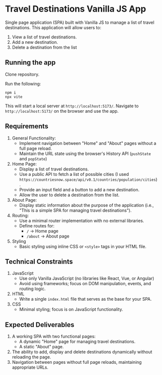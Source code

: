 # Travel Destinations Vanilla JS App

Single page application (SPA) built with Vanilla JS to manage a list of travel destinations. This application will allow users to:

1. View a list of travel destinations.
2. Add a new destination.
3. Delete a destination from the list

## Running the app

Clone repository.

Run the following:

```
npm i
npx vite
```

This will start a local server at `http://localhost:5173/`. Navigate to `http://localhost:5173/` on the browser and use the app.

## Requirements

1. General Functionality:
   - Implement navigation between "Home" and "About" pages without a full page reload.
   - Maintain the URL state using the browser's History API (`pushState` and `popState`)
2. Home Page:
   - Display a list of travel destinations.
   - Use a public API to fetch a list of possible cities (I used `https://countriesnow.space/api/v0.1/countries/population/cities`).
   - Provide an input field and a button to add a new destination.
   - Allow the user to delete a destination from the list.
3. About Page:
   - Display static information about the purpose of the application (i.e., "This is a simple SPA for managing travel destinations").
4. Routing:
   - Use a minimal router implementation with no external libraries.
   - Define routes for:
     - `/` -> Home page
     - `/about` -> About page
5. Styling
   - Basic styling using inline CSS or `<style>` tags in your HTML file.

## Technical Constraints

1. JavaScript
   - Use only Vanilla JavaScript (no libraries like React, Vue, or Angular)
   - Avoid using frameworks; focus on DOM manipulation, events, and routing logic.
2. HTML
   - Write a single `index.html` file that serves as the base for your SPA.
3. CSS
   - Minimal styling; focus is on JavaScript functionality.

## Expected Deliverables

1. A working SPA with two functional pages:
   - A dynamic "Home" page for managing travel destinations.
   - A static "About" page.
2. The ability to add, display and delete destinations dynamically without reloading the page.
3. Navigation between pages without full page reloads, maintaining appropriate URLs.
